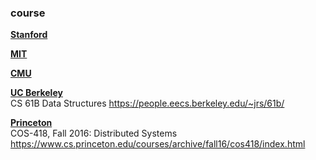 ### course

**[Stanford](http://cs.stanford.edu/)**  


**[MIT](http://www.csail.mit.edu/)**  

**[CMU](http://www.cs.cmu.edu/)**  


**[UC Berkeley](https://cs.berkeley.edu/)**  
CS 61B Data Structures https://people.eecs.berkeley.edu/~jrs/61b/

**[Princeton](https://www.cs.princeton.edu/)**  
COS-418, Fall 2016: Distributed Systems https://www.cs.princeton.edu/courses/archive/fall16/cos418/index.html  
